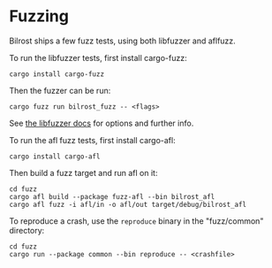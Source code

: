# Fuzzing

Bilrost ships a few fuzz tests, using both libfuzzer and aflfuzz.

To run the libfuzzer tests, first install cargo-fuzz:

    cargo install cargo-fuzz

Then the fuzzer can be run:

    cargo fuzz run bilrost_fuzz -- <flags>

See [the libfuzzer docs](https://llvm.org/docs/LibFuzzer.html) for options and
further info.

To run the afl fuzz tests, first install cargo-afl:

    cargo install cargo-afl

Then build a fuzz target and run afl on it:

    cd fuzz
    cargo afl build --package fuzz-afl --bin bilrost_afl
    cargo afl fuzz -i afl/in -o afl/out target/debug/bilrost_afl

To reproduce a crash, use the `reproduce` binary in the "fuzz/common" directory:

    cd fuzz
    cargo run --package common --bin reproduce -- <crashfile>
